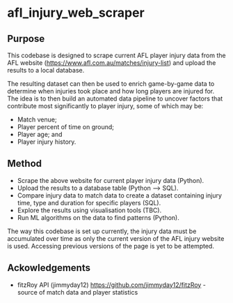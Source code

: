 # afl_injury_web_scraper

## Purpose
This codebase is designed to scrape current AFL player injury data from the AFL website (https://www.afl.com.au/matches/injury-list) and upload the results to a local database.

The resulting dataset can then be used to enrich game-by-game data to determine when injuries took place and how long players are injured for. The idea is to then build an automated data pipeline to uncover factors that contribute most significantly to player injury, some of which may be:
- Match venue;
- Player percent of time on ground;
- Player age; and
- Player injury history.

## Method
- Scrape the above website for current player injury data (Python).
- Upload the results to a database table (Python --> SQL).
- Compare injury data to match data to create a dataset containing injury time, type and duration for specific players (SQL).
- Explore the results using visualisation tools (TBC).
- Run ML algorithms on the data to find patterns (Python).

The way this codebase is set up currently, the injury data must be accumulated over time as only the current version of the AFL injury website is used. Accessing previous versions of the page is yet to be attempted.

## Ackowledgements
- fitzRoy API (jimmyday12) https://github.com/jimmyday12/fitzRoy - source of match data and player statistics